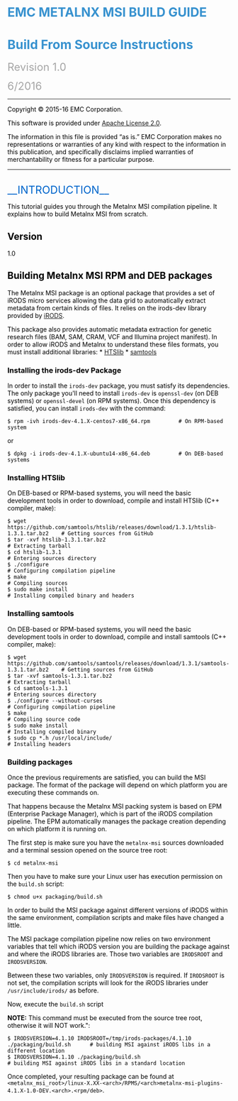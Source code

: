 <font color="#3892CF"> EMC METALNX MSI BUILD GUIDE
==================================================

<font color="#3892CF"> Build From Source Instructions
=====================================================

<font color="#A6A6A6"> <font size=+2> Revision 1.0

6/2016 </font>

----------------------------------

<font color="#000000">
Copyright © 2015-16 EMC Corporation.

This software is provided under [Apache License 2.0](http://www.apache.org/licenses/LICENSE-2.0).

The information in this file is provided “as is.” EMC Corporation makes no representations or warranties of any kind with respect to the information in this publication, and specifically disclaims implied warranties of merchantability or fitness for a particular purpose. 

-------------------------------- 

<br>
<font color="#0066CC"> <font size=+2> __INTRODUCTION__ </font>

<font color="#000000"> <a name="Introduction"></a>

This tutorial guides you through the Metalnx MSI compilation pipeline. It explains how to build Metalnx MSI from scratch.

## Version
1.0
 
## Building Metalnx MSI RPM and DEB packages

The Metalnx MSI package is an optional package that provides a set of iRODS micro services allowing the data grid to automatically extract metadata from certain kinds of files. It relies on the irods-dev library provided by  [iRODS][irods-dev-download].

This package also provides automatic metadata extraction for genetic research files (BAM, SAM, CRAM, VCF and Illumina project manifest). In order to allow iRODS and Metalnx to understand these files formats, you must install additional libraries:
    * [HTSlib][htslib-download]
	* [samtools][samtools-download]

### Installing the irods-dev Package

In order to install the `irods-dev` package, you must satisfy its dependencies. The only package you'll need to install `irods-dev` is `openssl-dev` (on DEB systems) or `openssl-devel` (on RPM systems). Once this dependency is satisfied, you can install `irods-dev` with the command:

    $ rpm -ivh irods-dev-4.1.X-centos7-x86_64.rpm         # On RPM-based system
	
or

    $ dpkg -i irods-dev-4.1.X-ubuntu14-x86_64.deb         # On DEB-based systems

### Installing HTSlib

On DEB-based or RPM-based systems, you will need the basic development tools in order to download, compile and install HTSlib (C++ compiler,   make):

    $ wget https://github.com/samtools/htslib/releases/download/1.3.1/htslib-1.3.1.tar.bz2    # Getting sources from GitHub
    $ tar -xvf htslib-1.3.1.tar.bz2															  # Extracting tarball
    $ cd htslib-1.3.1																		  # Entering sources directory
    $ ./configure																			  # Configuring compilation pipeline
    $ make																					  # Compiling sources
    $ sudo make install																		  # Installing compiled binary and headers

### Installing samtools

On DEB-based or RPM-based systems, you will need the basic development tools in order to download, compile and install samtools (C++ compiler, make):

    $ wget https://github.com/samtools/samtools/releases/download/1.3.1/samtools-1.3.1.tar.bz2    # Getting sources from GitHub
    $ tar -xvf samtools-1.3.1.tar.bz2															  # Extracting tarball
    $ cd samtools-1.3.1																			  # Entering sources directory
    $ ./configure --without-curses																  # Configuring compilation pipeline
    $ make																						  # Compiling source code
    $ sudo make install																			  # Installing compiled binary
    $ sudo cp *.h /usr/local/include/															  # Installing headers

### Building packages

Once the previous requirements are satisfied, you can build the MSI package. The format of the package will depend on which platform you are executing these commands on. 

That happens because the Metalnx MSI packing system is based on EPM (Enterprise Package Manager), which is part of the iRODS compilation pipeline. The EPM automatically manages the package creation depending on which platform it is running on.

The first step is make sure you have the `metalnx-msi` sources downloaded and a terminal session opened on the source tree root:

    $ cd metalnx-msi
	
Then you have to make sure your Linux user has execution permission on the `build.sh` script:

    $ chmod u+x packaging/build.sh
	
In order to build the MSI package against different versions of iRODS within the same environment, compilation scripts and make files have changed a little. 

The MSI package compilation pipeline now relies on two environment variables that tell which iRODS version you are building the package against and where the iRODS libraries are. Those two variables are `IRODSROOT` and `IRODSVERSION`.

Between these two variables, only `IRODSVERSION` is required. If `IRODSROOT` is not set, the compilation scripts will look for the iRODS libraries under `/usr/include/irods/` as before.
	
Now, execute the `build.sh` script

**NOTE:** This command must be executed from the source tree root, otherwise it will NOT work.":

	$ IRODSVERSION=4.1.10 IRODSROOT=/tmp/irods-packages/4.1.10 ./packaging/build.sh      # building MSI against iRODS libs in a different location
    $ IRODSVERSION=4.1.10 ./packaging/build.sh                                           # building MSI against iRODS libs in a standard location

Once completed, your resulting package can be found at `<metalnx_msi_root>/linux-X.XX-<arch>/RPMS/<arch>metalnx-msi-plugins-4.1.X-1.0-DEV.<arch>.<rpm/deb>`.

[irods-dev-download]: http://irods.org/download/
[htslib-download]: https://github.com/samtools/htslib/releases/download/1.3.1/htslib-1.3.1.tar.bz2
[samtools-download]: https://github.com/samtools/samtools/releases/download/1.3.1/samtools-1.3.1.tar.bz2
